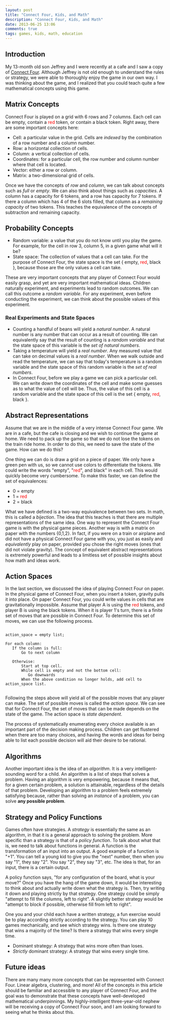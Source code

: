```yaml
---
layout: post
title: "Connect Four, Kids, and Math"
description: "Connect Four, Kids, and Math"
date: 2013-06-25 13:06
comments: true
tags: games, kids, math, education
---
```


<!-- # Connect Four and Math for Children -->


## Introduction

My 13-month old son Jeffrey and I were recently at a cafe and I saw a copy of [Connect Four](http://en.wikipedia.org/wiki/Connect_Four). Although Jeffrey is not old enough to understand the rules or strategy, we were able to thoroughly enjoy the game in our own way. I was thinking about the game, and I realized that you could teach quite a few mathematical concepts using this game.

## Matrix Concepts

Connect Four is played on a grid with 6 rows and 7 columns. Each cell can be empty, contain a <font color="red">red</font> token, or contain a black token. Right away, there are some important concepts here:

+ Cell: a particular value in the grid. Cells are *indexed* by the combination of a row number and a column number.
+ Row: a horizontal collection of cells.
+ Column: a vertical collection of cells.
+ Coordinates: for a particular cell, the row number and column number where that cell is located.
+ Vector: either a row or column.
+ Matrix: a two-dimensional grid of cells.

Once we have the concepts of *row*  and *column*, we can talk about concepts such as *full* or *empty*. We can also think about things such as *capacities*. A column has a capacity for 6 tokens, and a row has capacity for 7 tokens. If there a column which has 4 of the 6 slots filled, that column as a *remaining capacity* of two tokens. This teaches the equivalence of the concepts of subtraction and remaining capacity.


## Probability Concepts

+ Random variable: a value that you do not know until you play the game. For example, for the cell in row 3, column 5, in a given game what will it be? 
+ State space: The collection of values that a cell can take. For the purpose of Connect Four, the state space is the set { empty, <font color="red">red</font>, black }, because those are the only values a cell can take.


These are very important concepts that any player of Connect Four would easily grasp, and yet are very important mathematical ideas. Children naturally experiment, and experiments lead to random outcomes. We can call this outcome a *random variable*. For any experiment, even before conducting the experiment, we can think about the possible values of this experiment. 

### Real Experiments and State Spaces

+ Counting a handful of beans will yield a *natural number*. A natural number is any number that can occur as a result of counting. We can equivalently say that the result of counting is a *random variable* and that the state space of this variable is the *set of natural numbers*.
+ Taking a temperature will yield a *real number*. Any measured value that can take on decimal values is a *real number*. When we walk outside and read the temperature, we can say that today's temperature is a random variable and the state space of this random variable is the *set of real numbers*.
+ In Connect Four, before we play a game we can pick a particular cell. We can write down the coordinates of the cell and make some guesses as to what the value of cell will be. Thus, the value of this cell is a random variable and the state space of this cell is the set { empty, <font color="red">red</font>, black }.


## Abstract Representations

Assume that we are in the middle of a very intense Connect Four game. We are in a cafe, but the cafe is closing and we wish to continue the game at home. We need to pack up the game so that we do not lose the tokens on the train ride home. In order to do this, we need to save the state of the game. How can we do this?

One thing we can do is draw a grid on a piece of paper. We only have a green pen with us, so we cannot use colors to differentiate the tokens. We could write the words "empty", "<font color="red">red</font>", and black" in each cell. This would quickly become very cumbersome. To make this faster, we can define the set of equivalences:

+ 0 = empty
+ 1 = <font color="red">red</font>
+ 2 = black

What we have defined is a two-way equivalence between two sets. In math, this is called a *bijection*. The idea that this teaches is that there are multiple representations of the same idea. One way to represent the Connect Four game is with the physical game pieces. Another way is with a matrix on paper with the numbers {0,1,2}. In fact, if you were on a train or airplane and did not have a physical Connect Four game with you, you just as easily and *equivalently* play on paper, provided you chose the right moves (ones that did not violate gravity). The concept of equivalent abstract representations is extremely powerful and leads to a limitless set of possible insights about how math and ideas work.


## Action Spaces

In the last section, we discussed the idea of playing Connect Four on paper. In the physical game of Connect Four, when you insert a token, gravity pulls it into place. On paper Connect Four, you could write values in cells that are gravitationally impossible. Assume that player A is using the <font color="red">red</font> tokens, and player B is using the black tokens. When it is player 1's turn, there is a finite set of moves that are possible in Connect Four. To determine this set of moves, we can use the following process.


```

action_space = empty list;

For each column:
   If the column is full:
	   Go to next column
   
   Otherwise:
       Start at top cell.
       While cell is empty and not the bottom cell:
	      Go downwards
	   When the above condition no longer holds, add cell to action_space list.


```

Following the steps above will yield all of the possible moves that any player can make. The set of possible moves is called the *action space*. We can see that for Connect Four, the set of moves that can be made depends on the state of the game. The action space is *state dependent*. 

The process of systematically enumerating every choice available is an important part of the decision making process. Children can get flustered when there are too many choices, and having the words and ideas for being able to list each possible decision will aid their desire to be rational.


## Algorithms 

Another important idea is the idea of an *algorithm*. It is a very intelligent-sounding word for a child. An algorithm is a list of steps that solves a problem. Having an algorithm is very empowering, because it means that, for a given certain problem, a solution is attainable, regardless of the details of that problem. Developing an algorithm to a problem feels extremely satisfying because, rather than solving an *instance* of a problem, you can solve **any possible problem**.

## Strategy and Policy Functions

Games often have strategies. A *strategy* is essentially the same as an algorithm, in that it is a general approach to solving the problem. More specific than a strategy is that of a *policy function*. To talk about what that is, we need to talk about functions in general. A function is the transformation of an input into an output. A good example of a function is "+1". You can tell a young kid to give you the "next" number, then when you say "1", they say "2". You say "2", they say "3", etc. The idea is that, for an input, there is a certain output.

A policy function says, "for any configuration of the board, what is your move?" Once you have the hang of the game down, it would be interesting to think about and actually write down what the strategy is. Then, try writing it down and playing strictly by that strategy. One strategy could be simply "attempt to fill the columns, left to right". A slightly better strategy would be "attempt to block if possible, otherwise fill from left to right".

One you and your child each have a written strategy, a fun exercise would be to play according strictly according to the strategy. You can play 10 games mechanically, and see which strategy wins. Is there one strategy that wins a majority of the time? Is there a strategy that wins every single time. 

+ Dominant strategy: A strategy that wins more often than loses.
+ *Strictly* dominant strategy: A strategy that wins every single time.


## Future ideas 

There are many many more concepts that can be represented with Connect Four. Linear algebra, clustering, and more! All of the concepts in this article should be familiar and accessible to any player of Connect Four, and the goal was to demonstrate that these concepts have well-developed mathematical underpinnings. My highly-intelligent three-year-old nephew will be receiving a copy of Connect Four soon, and I am looking forward to seeing what he thinks about this.

